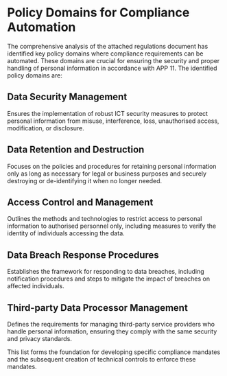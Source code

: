 
# Policy Domains for Compliance Automation

The comprehensive analysis of the attached regulations document has identified key policy domains where compliance requirements can be automated. These domains are crucial for ensuring the security and proper handling of personal information in accordance with APP 11. The identified policy domains are:

## Data Security Management
Ensures the implementation of robust ICT security measures to protect personal information from misuse, interference, loss, unauthorised access, modification, or disclosure.

## Data Retention and Destruction
Focuses on the policies and procedures for retaining personal information only as long as necessary for legal or business purposes and securely destroying or de-identifying it when no longer needed.

## Access Control and Management
Outlines the methods and technologies to restrict access to personal information to authorised personnel only, including measures to verify the identity of individuals accessing the data.

## Data Breach Response Procedures
Establishes the framework for responding to data breaches, including notification procedures and steps to mitigate the impact of breaches on affected individuals.

## Third-party Data Processor Management
Defines the requirements for managing third-party service providers who handle personal information, ensuring they comply with the same security and privacy standards.

This list forms the foundation for developing specific compliance mandates and the subsequent creation of technical controls to enforce these mandates.
